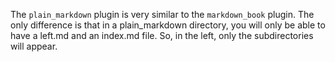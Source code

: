 
The `plain_markdown` plugin is very similar to the `markdown_book` plugin. 
The only difference is that in a plain_markdown directory, you will only 
be able to have a left.md and an index.md file. So, in the left, only the 
subdirectories will appear. 
